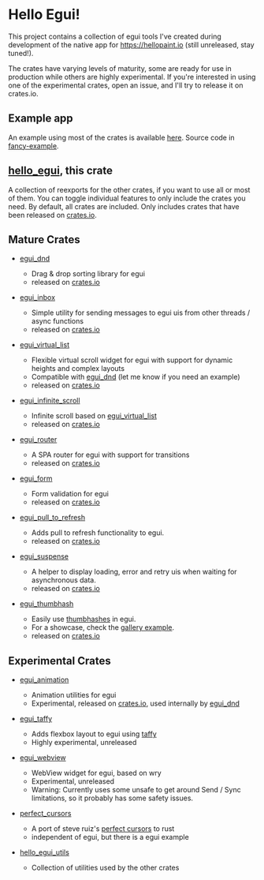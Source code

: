 # Hello Egui!

This project contains a collection of egui tools I've created during
development of the native app for <https://hellopaint.io> (still unreleased, stay tuned!).

The crates have varying levels of maturity, some are ready for use in production
while others are highly experimental.
If you're interested in using one of the experimental crates, open an issue, and I'll try to
release it on crates.io.

## Example app

An example using most of the crates is available [here](https://lucasmerlin.github.io/hello_egui/).
Source code in [fancy-example](fancy-example).

## [**hello_egui**](https://crates.io/crates/hello_egui), this crate

A collection of reexports for the other crates, if you want to use all or most of them.
You can toggle individual features to only include the crates you need. By default, all crates are included.
Only includes crates that have been released on [crates.io](https://crates.io/).

## **Mature** Crates

- [egui_dnd](crates/egui_dnd)
    - Drag & drop sorting library for egui
    - released on [crates.io](https://crates.io/crates/egui_dnd)

- [egui_inbox](crates/egui_inbox)
    - Simple utility for sending messages to egui uis from other threads / async functions
    - released on [crates.io](https://crates.io/crates/egui_inbox)

- [egui_virtual_list](crates/egui_virtual_list)
    - Flexible virtual scroll widget for egui with support for dynamic heights and complex layouts
    - Compatible with [egui_dnd](crates/egui_dnd) (let me know if you need an example)
    - released on [crates.io](https://crates.io/crates/egui_virtual_list)

- [egui_infinite_scroll](crates/egui_infinite_scroll)
    - Infinite scroll based on [egui_virtual_list](crates/egui_virtual_list)
    - released on [crates.io](https://crates.io/crates/egui_infinite_scroll)

- [egui_router](crates/egui_router)
    - A SPA router for egui with support for transitions
    - released on [crates.io](https://crates.io/crates/egui_router)

- [egui_form](crates/egui_form)
    - Form validation for egui
    - released on [crates.io](https://crates.io/crates/egui_form)

- [egui_pull_to_refresh](crates/egui_pull_to_refresh)
    - Adds pull to refresh functionality to egui.
    - released on [crates.io](https://crates.io/crates/egui_pull_to_refresh)

- [egui_suspense](crates/egui_suspense)
    - A helper to display loading, error and retry uis when waiting for asynchronous data.
    - released on [crates.io](https://crates.io/crates/egui_suspense)

- [egui_thumbhash](crates/egui_thumbhash)
    - Easily use [thumbhashes](https://evanw.github.io/thumbhash/) in egui.
    - For a showcase, check the [gallery example](https://lucasmerlin.github.io/hello_egui/#/example/gallery).
    - released on [crates.io](https://crates.io/crates/egui_thumbhash)

## **Experimental** Crates

- [egui_animation](crates/egui_animation)
    - Animation utilities for egui
    - Experimental, released on [crates.io](https://crates.io/crates/egui_animation), used internally
      by [egui_dnd](crates/egui_dnd)

- [egui_taffy](crates/egui_taffy)
    - Adds flexbox layout to egui using [taffy](https://github.com/DioxusLabs/taffy)
    - Highly experimental, unreleased

- [egui_webview](crates/egui_webview)
    - WebView widget for egui, based on wry
    - Experimental, unreleased
    - Warning: Currently uses some unsafe to get around Send / Sync limitations,
      so it probably has some safety issues.

- [perfect_cursors](crates/perfect_cursors)
    - A port of steve ruiz's [perfect cursors](https://github.com/steveruizok/perfect-cursors) to rust
    - independent of egui, but there is a egui example

- [hello_egui_utils](crates/hello_egui_utils)
    - Collection of utilities used by the other crates
